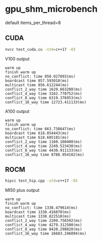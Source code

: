 # gpu_shm_microbench

default items_per_thread=8

## CUDA

```bash
nvcc test_cuda.cu -std=c++17 -O3
```

V100 output

```
warm up
finish warm up
no_conflict: time 850.027893(ms)
boardcast time 857.593018(ms)
multicast time 856.612244(ms)
conflict_2_way time 1629.663208(ms)
conflict_4_way time 3162.770752(ms)
conflict_8_way time 6319.376953(ms)
conflict_16_way time 12723.411133(ms)
```

A100 output

```
warm up
finish warm up
no_conflict: time 663.738647(ms)
boardcast time 618.054443(ms)
multicast time 618.685181(ms)
conflict_2_way time 1160.160400(ms)
conflict_4_way time 2249.523438(ms)
conflict_8_way time 4430.911133(ms)
conflict_16_way time 8788.954102(ms)
```

## ROCM

```bash
hipcc test_hip.cpp -std=c++17 -O3
```

MI50 plus output
```
warm up
finish warm up
no_conflict: time 1338.479614(ms)
boardcast time 1338.416870(ms)
multicast time 1338.822510(ms)
conflict_2_way time 2209.756592(ms)
conflict_4_way time 4279.312500(ms)
conflict_8_way time 8420.298828(ms)
conflict_16_way time 16683.246094(ms)
```


